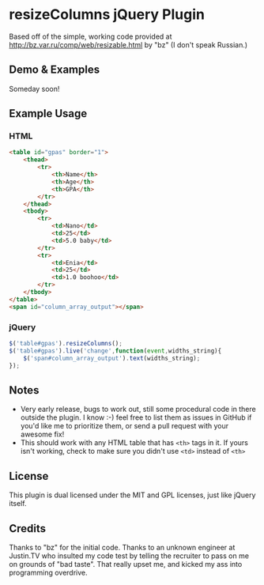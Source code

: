 # resizeColumns jQuery Plugin

Based off of the simple, working code provided at http://bz.var.ru/comp/web/resizable.html by "bz" (I don't speak Russian.)

## Demo & Examples

Someday soon!

## Example Usage

### HTML

``` html
<table id="gpas" border="1">
	<thead>
		<tr>
			<th>Name</th>
			<th>Age</th>
			<th>GPA</th>
		</tr>
	</thead>
	<tbody>
		<tr>
			<td>Nano</td>
			<td>25</td>
			<td>5.0 baby</td>
		</tr>
		<tr>
			<td>Enia</td>
			<td>25</td>
			<td>1.0 boohoo</td>
		</tr>
	</tbody>
</table>
<span id="column_array_output"></span>
```

### jQuery

``` js
$('table#gpas').resizeColumns();
$('table#gpas').live('change',function(event,widths_string){
	$('span#column_array_output').text(widths_string);
});
```

## Notes

* Very early release, bugs to work out, still some procedural code in there outside the plugin. I know :-) feel free to list them as issues in GitHub if you'd like me to prioritize them, or send a pull request with your awesome fix!
* This should work with any HTML table that has <code>&lt;th&gt;</code> tags in it. If yours isn't working, check to make sure you didn't use <code>&lt;td&gt;</code> instead of <code>&lt;th&gt;</code>

## License

This plugin is dual licensed under the MIT and GPL licenses, just like jQuery itself.

## Credits

Thanks to "bz" for the initial code. Thanks to an unknown engineer at Justin.TV who insulted my code test by telling the recruiter to pass on me on grounds of "bad taste". That really upset me, and kicked my ass into programming overdrive.